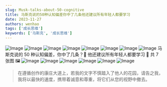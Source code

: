 ```yaml
---
slug: Musk-talks-about-50-cognitive
title: 马斯克说的50种认知偏差你中了几条他还建议所有年轻人都要学习
date: 2023-11-27
authors: wenhao
tags: ['成长思维']
keywords: ['马斯克', '成长思维']
---
```


![Image](https://pbs.twimg.com/media/F_5hripb0AAQDju.jpg?format=jpg&name=large)
![Image](https://pbs.twimg.com/media/F_5hruwb0AAF9r9.jpg?format=jpg&name=medium)
![Image](https://pbs.twimg.com/media/F_5hr8CboAAx4aq.jpg?format=jpg&name=medium)
![Image](https://pbs.twimg.com/media/F_5hsKEa8AA-F4o?format=jpg&name=medium)
![Image](https://pbs.twimg.com/media/F_5hsYiaUAAffDA.jpg?format=jpg&name=medium)
![Image](https://pbs.twimg.com/media/F_5hskyakAAowBI.jpg?format=jpg&name=medium)
![Image](https://pbs.twimg.com/media/F_5hsxMaIAA5w5Y.jpg?format=jpg&name=medium)
![Image](https://pbs.twimg.com/media/F_5hruwb0AAF9r9.jpg)
马斯克说的 50 种认知偏差，你中了几条？🤔️ 
他还建议所有年轻人都要学习 📑 
共 7 张图 🖼️ 
![Image](https://pbs.twimg.com/media/F_5hripb0AAQDju.jpg)
![Image](https://pbs.twimg.com/media/F_5hsKEa8AA-F4o.jpg)
![Image](https://pbs.twimg.com/media/F_5hr8CboAAx4aq.jpg)
![Image](https://pbs.twimg.com/media/F_5hskyakAAowBI.jpg)
![Image](https://pbs.twimg.com/media/F_5hsYiaUAAffDA.jpg)
![Image](https://pbs.twimg.com/media/F_5hsxMaIAA5w5Y.jpg)



 > 在遵循创作的康庄大道上，若我的文字不慎踏入了他人的花园，请告之我，我将以最快的速度，携带着诚意和尊重，将它们从您的视野中撤去。
